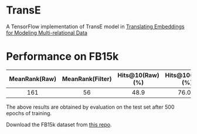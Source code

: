# TransE
A TensorFlow implementation of TransE model in [Translating Embeddings for Modeling
Multi-relational Data](https://www.utc.fr/~bordesan/dokuwiki/_media/en/transe_nips13.pdf)

# Performance on FB15k
| MeanRank(Raw) | MeanRank(Filter) | Hits@10(Raw)(%) | Hits@10(Filter)(%) |
| :-----------: | :--------------: | :-------------: | :----------------: |
| 161 | 56 | 48.9 | 76.0% |

The above results are obtained by evaluation on the test set after 500 epochs of training.

Download the FB15k dataset from [this repo](https://github.com/thunlp/KB2E).
